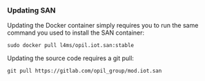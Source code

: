 ### Updating SAN

Updating the Docker container simply requires you to run the same command you used to install the SAN container:

`sudo docker pull l4ms/opil.iot.san:stable`

Updating the source code requires a git pull:

`git pull https://gitlab.com/opil_group/mod.iot.san`